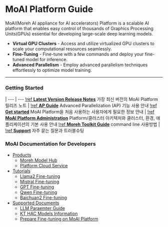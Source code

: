 # MoAI Platform Guide

MoAI(Moreh AI appliance for AI accelerators) Platform is a scalable AI platform that enables easy control of thousands of Graphics Processing Units(GPUs) essential for developing large-scale deep learning models.

- **Virtual GPU Clusters** - Access and utilize virtualized GPU clusters to scale your computational resources seamlessly.
- **Fine-Tuning** - Fine-tune with a few commands and deploy your fine-tuned model for inference.
- **Advanced Parallelism** - Employ advanced parallelism techniques effortlessly to optimize model training.

----

### Getting Started

   | 
---    | ---
[!ref **Latest Version Release Notes**](Tutorials/index.md)  가장 최신 버전의 MoAI Platform 릴리즈 노트 | [!ref **AP Guide**](/Supported_Documents/AP/ap_guide.md) Advanced Parallelization (AP) 기능 사용 안내 
[!ref **Get started**](Tutorials/index.md) MoAI Platform을 처음 사용하는 사용자에게 필요한 정보 안내 | [!ref **MoAI Platform Administration**](Tutorials/index.md) Platform/클러스터 아키텍처와 클러스터, 환경, 애플리케이션의 기본 사용 안내
[!ref **Moreh Toolkit Guide**](Tutorials/index.md) command line 사용방법 | [!ref **Support**](/MoAI_guides/Troubleshooting.md) 자주 묻는 질문과 트러블슈팅

### MoAI Documentation for Developers

- [Products](/products/index.md)
    - [Moreh Model Hub](/products/Model%20AI%20Hub.md)
    - [Platform Cloud Service](/products/Platform%20Cloud%20Service.md)
- [Tutorials](Tutorials/index.md)
    - [Llama2 Fine-tuning](/Tutorials/Llama2_Tutorial/index.md)
    - [Mistral Fine-tuning](/Tutorials/Mistral_Tutorial/index.md)
    - [GPT Fine-tuning](/Tutorials/GPT_Tutorial/index.md)
    - [Qwen Fine-tuning](/Tutorials/Qwen_Tutorial/index.md)
    - [Baichuan2 Fine-tuning](/Tutorials/Baichuan2_Tutorial/index.md)
- [Supported Documents](/Supported_Documents/index.md)
    - [LLM Paraemter Guide](/Supported_Documents/LLM_param_guide.md)
    - [KT HAC Models Information](/Supported_Documents/KT_HAC_Models_Info.md)
    - [Prepare Fine-tuning on MoAI Platform](/Supported_Documents/Prepare_Fine_tuning_MoAI.md)





